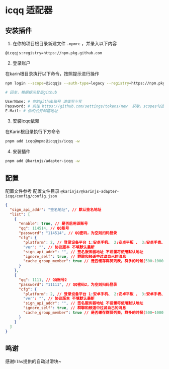 # icqq 适配器

## 安装插件

1. 在你的项目根目录新建文件 `.npmrc` ，并录入以下内容

```text
@icqqjs:registry=https://npm.pkg.github.com
```

2. 登录账户

在karin根目录执行以下命令，按照提示进行操作

```bash
npm login --scope=@icqqjs --auth-type=legacy --registry=https://npm.pkg.github.com

# 回车，根据提示登录github

UserName: # 你的github账号 请填写小写
Password: # 前往 https://github.com/settings/tokens/new  获取，scopes勾选 read:packages
E-Mail: # 你的公开邮箱地址
```

3. 安装icqq依赖

在Karin根目录执行下方命令

```bash
pnpm add icqq@npm:@icqqjs/icqq -w
```

4. 安装插件

```bash
pnpm add @karinjs/adapter-icqq -w
```

## 配置

配置文件参考
配置文件目录 `@karinjs/@karinjs-adapter-icqq/config/config.json`

```json
{
  "sign_api_addr": "签名地址", // 默认签名地址
  "list": [
    {
      "enable": true, // 是否启用该账号
      "qq": 114514, // QQ账号
      "password": "114514", // QQ密码，为空则扫码登录
      "cfg": {
        "platform": 2, // 登录设备平台 1:安卓手机、 2:安卓平板 、 3:安卓手表、 4:MacOS 、 5:iPad 、 6:Tim
        "ver": "", // 协议版本 不填默认最新
        "sign_api_addr": "", // 签名服务器地址 不设置将使用默认地址
        "ignore_self": true, // 群聊和频道中过滤自己的消息
        "cache_group_member": true // 是否缓存群员列表，群多的时候(500~1000)会多占据约100MB+内存
      }
    },
    {
      "qq": 1111, // QQ账号2
      "password": "11111", // QQ密码2，为空则扫码登录
      "cfg": {
        "platform": 2, // 登录设备平台 1:安卓手机、 2:安卓平板 、 3:安卓手表、 4:MacOS 、 5:iPad 、 6:Tim
        "ver": "", // 协议版本 不填默认最新
        "sign_api_addr": "", // 签名服务器地址 不设置将使用默认地址
        "ignore_self": true, // 群聊和频道中过滤自己的消息
        "cache_group_member": true // 是否缓存群员列表，群多的时候(500~1000)会多占据约100MB+内存
      }
    }
  ]
}

```

## 鸣谢

感谢`hlhs`提供的自动过滑块~
